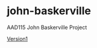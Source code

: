 john-baskerville
================

AAD115 John Baskerville Project

[Version1](http://aimeesands.github.io/john-baskerville/johnbaskerville.html)
